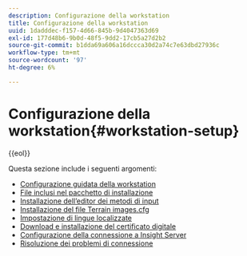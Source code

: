 ```yaml
---
description: Configurazione della workstation
title: Configurazione della workstation
uuid: 1dadddec-f157-4d66-845b-9d4047363d69
exl-id: 177d48b6-9b0d-48f5-9dd2-17cb5a27d2b2
source-git-commit: b1dda69a606a16dccca30d2a74c7e63dbd27936c
workflow-type: tm+mt
source-wordcount: '97'
ht-degree: 6%

---
```


# Configurazione della workstation{#workstation-setup}

{{eol}}

Questa sezione include i seguenti argomenti:

* [Configurazione guidata della workstation](dwb-client-installer.md)
* [File inclusi nel pacchetto di installazione](c-install-pkg.md)
* [Installazione dell’editor dei metodi di input](https://experienceleague.adobe.com/docs/data-workbench/using/install/workstation-setup/c-localized-ime.html)
* [Installazione del file Terrain images.cfg](https://experienceleague.adobe.com/docs/data-workbench/using/install/workstation-setup/c-setting-localized-languages.html)
* [Impostazione di lingue localizzate](https://experienceleague.adobe.com/docs/data-workbench/using/install/workstation-setup/c-setting-localized-languages.html)
* [Download e installazione del certificato digitale](https://experienceleague.adobe.com/docs/data-workbench/using/install/workstation-setup/c-dgtl-crtf.html)
* [Configurazione della connessione a Insight Server](https://experienceleague.adobe.com/docs/data-workbench/using/install/workstation-setup/c-conn-isvr.html)
* [Risoluzione dei problemi di connessione](https://experienceleague.adobe.com/docs/data-workbench/using/install/workstation-setup/t-conn-trbsh.html)

